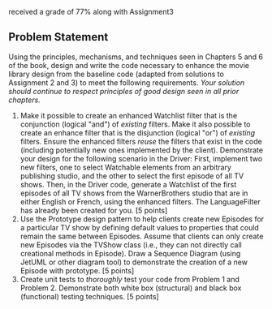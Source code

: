 received a grade of 77% along with Assignment3

## Problem Statement

Using the principles, mechanisms, and techniques seen in Chapters 5 and 6 of the book, design and write the code necessary to enhance the movie library design from the baseline code (adapted from solutions to Assignment 2 and 3) to meet the following requirements. *Your solution should continue to respect principles of good design seen in all prior chapters.*

1. Make it possible to create an enhanced Watchlist filter that is the conjunction (logical "and") of *existing* filters. Make it also possible to create an enhance filter that is the disjunction (logical "or") of *existing* filters. Ensure the enhanced filters *reuse* the filters that exist in the code (including potentially new ones implemented by the client). Demonstrate your design for the following scenario in the Driver: First, implement two new filters, one to select Watchable elements from an arbitrary publishing studio, and the other to select the first episode of all TV shows. Then, in the Driver code, generate a Watchlist of the first episodes of all TV shows from the WarnerBrothers studio that are in either English or French, using the enhanced filters. The LanguageFilter has already been created for you. [5 points]
2. Use the Prototype design pattern to help clients create new Episodes for a particular TV show by defining default values to properties that could remain the same between Episodes. Assume that clients can only create new Episodes via the TVShow class (i.e., they can not directly call creational methods in Episode). Draw a Sequence Diagram (using JetUML or other diagram tool) to demonstrate the creation of a new Episode with prototype. [5 points]
3. Create unit tests to *thoroughly* test your code from Problem 1 and Problem 2. Demonstrate both white box (structural) and black box (functional) testing techniques. [5 points]

